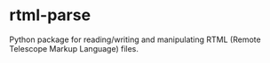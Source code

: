 # rtml-parse

Python package for reading/writing and manipulating RTML (Remote Telescope Markup Language) files.